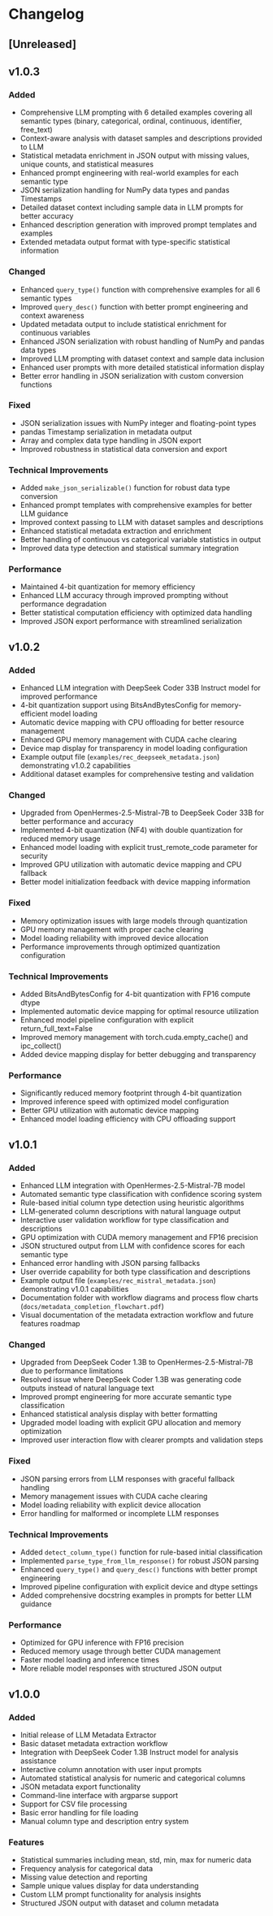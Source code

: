 # Changelog

## [Unreleased]

## v1.0.3

### Added
- Comprehensive LLM prompting with 6 detailed examples covering all semantic types (binary, categorical, ordinal, continuous, identifier, free_text)
- Context-aware analysis with dataset samples and descriptions provided to LLM
- Statistical metadata enrichment in JSON output with missing values, unique counts, and statistical measures
- Enhanced prompt engineering with real-world examples for each semantic type
- JSON serialization handling for NumPy data types and pandas Timestamps
- Detailed dataset context including sample data in LLM prompts for better accuracy
- Enhanced description generation with improved prompt templates and examples
- Extended metadata output format with type-specific statistical information

### Changed
- Enhanced `query_type()` function with comprehensive examples for all 6 semantic types
- Improved `query_desc()` function with better prompt engineering and context awareness
- Updated metadata output to include statistical enrichment for continuous variables
- Enhanced JSON serialization with robust handling of NumPy and pandas data types
- Improved LLM prompting with dataset context and sample data inclusion
- Enhanced user prompts with more detailed statistical information display
- Better error handling in JSON serialization with custom conversion functions

### Fixed
- JSON serialization issues with NumPy integer and floating-point types
- pandas Timestamp serialization in metadata output
- Array and complex data type handling in JSON export
- Improved robustness in statistical data conversion and export

### Technical Improvements
- Added `make_json_serializable()` function for robust data type conversion
- Enhanced prompt templates with comprehensive examples for better LLM guidance
- Improved context passing to LLM with dataset samples and descriptions
- Enhanced statistical metadata extraction and enrichment
- Better handling of continuous vs categorical variable statistics in output
- Improved data type detection and statistical summary integration

### Performance
- Maintained 4-bit quantization for memory efficiency
- Enhanced LLM accuracy through improved prompting without performance degradation
- Better statistical computation efficiency with optimized data handling
- Improved JSON export performance with streamlined serialization

## v1.0.2

### Added
- Enhanced LLM integration with DeepSeek Coder 33B Instruct model for improved performance
- 4-bit quantization support using BitsAndBytesConfig for memory-efficient model loading
- Automatic device mapping with CPU offloading for better resource management
- Enhanced GPU memory management with CUDA cache clearing
- Device map display for transparency in model loading configuration
- Example output file (`examples/rec_deepseek_metadata.json`) demonstrating v1.0.2 capabilities
- Additional dataset examples for comprehensive testing and validation

### Changed
- Upgraded from OpenHermes-2.5-Mistral-7B to DeepSeek Coder 33B for better performance and accuracy
- Implemented 4-bit quantization (NF4) with double quantization for reduced memory usage
- Enhanced model loading with explicit trust_remote_code parameter for security
- Improved GPU utilization with automatic device mapping and CPU fallback
- Better model initialization feedback with device mapping information

### Fixed
- Memory optimization issues with large models through quantization
- GPU memory management with proper cache clearing
- Model loading reliability with improved device allocation
- Performance improvements through optimized quantization configuration

### Technical Improvements
- Added BitsAndBytesConfig for 4-bit quantization with FP16 compute dtype
- Implemented automatic device mapping for optimal resource utilization
- Enhanced model pipeline configuration with explicit return_full_text=False
- Improved memory management with torch.cuda.empty_cache() and ipc_collect()
- Added device mapping display for better debugging and transparency

### Performance
- Significantly reduced memory footprint through 4-bit quantization
- Improved inference speed with optimized model configuration
- Better GPU utilization with automatic device mapping
- Enhanced model loading efficiency with CPU offloading support

## v1.0.1

### Added
- Enhanced LLM integration with OpenHermes-2.5-Mistral-7B model
- Automated semantic type classification with confidence scoring system
- Rule-based initial column type detection using heuristic algorithms
- LLM-generated column descriptions with natural language output
- Interactive user validation workflow for type classification and descriptions
- GPU optimization with CUDA memory management and FP16 precision
- JSON structured output from LLM with confidence scores for each semantic type
- Enhanced error handling with JSON parsing fallbacks
- User override capability for both type classification and descriptions
- Example output file (`examples/rec_mistral_metadata.json`) demonstrating v1.0.1 capabilities
- Documentation folder with workflow diagrams and process flow charts (`docs/metadata_completion_flowchart.pdf`)
- Visual documentation of the metadata extraction workflow and future features roadmap

### Changed
- Upgraded from DeepSeek Coder 1.3B to OpenHermes-2.5-Mistral-7B due to performance limitations
- Resolved issue where DeepSeek Coder 1.3B was generating code outputs instead of natural language text
- Improved prompt engineering for more accurate semantic type classification
- Enhanced statistical analysis display with better formatting
- Upgraded model loading with explicit GPU allocation and memory optimization
- Improved user interaction flow with clearer prompts and validation steps

### Fixed
- JSON parsing errors from LLM responses with graceful fallback handling
- Memory management issues with CUDA cache clearing
- Model loading reliability with explicit device allocation
- Error handling for malformed or incomplete LLM responses

### Technical Improvements
- Added `detect_column_type()` function for rule-based initial classification
- Implemented `parse_type_from_llm_response()` for robust JSON parsing
- Enhanced `query_type()` and `query_desc()` functions with better prompt engineering
- Improved pipeline configuration with explicit device and dtype settings
- Added comprehensive docstring examples in prompts for better LLM guidance

### Performance
- Optimized for GPU inference with FP16 precision
- Reduced memory usage through better CUDA management
- Faster model loading and inference times
- More reliable model responses with structured JSON output

## v1.0.0

### Added
- Initial release of LLM Metadata Extractor
- Basic dataset metadata extraction workflow
- Integration with DeepSeek Coder 1.3B Instruct model for analysis assistance
- Interactive column annotation with user input prompts
- Automated statistical analysis for numeric and categorical columns
- JSON metadata export functionality
- Command-line interface with argparse support
- Support for CSV file processing
- Basic error handling for file loading
- Manual column type and description entry system

### Features
- Statistical summaries including mean, std, min, max for numeric data
- Frequency analysis for categorical data
- Missing value detection and reporting
- Sample unique values display for data understanding
- Custom LLM prompt functionality for analysis insights
- Structured JSON output with dataset and column metadata
